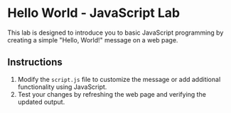 # Hello World - JavaScript Lab

This lab is designed to introduce you to basic JavaScript programming by creating a simple "Hello, World!" message on a web page.

## Instructions

1. Modify the `script.js` file to customize the message or add additional functionality using JavaScript.
2. Test your changes by refreshing the web page and verifying the updated output.


